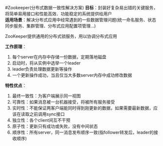 #Zookeeper(分布式数据一致性解决方案)
**目标**：封装好复杂易出错的关键服务，将简单易用接口和性能高效、功能稳定的系统提供给用户<br>
**适用场景**：解决分布式应用中经常遇到的一些数据管理问题(统一命名服务、状态同步服务、集群管理、分布式应用配置项管理...)

ZooKeeper提供通用的分布式锁服务，用以协调分布式应用

**工作原理**：
1. 每个server在内存中存储一份数据，定期落地磁盘
2. 启动时，将从实例中选举一个leader
3. leader负责处理数据更新等操作
4. 一个更新操作成功，当且仅当大多数server内存中成功修改数据

**特性优点**：
1. 最终一致性：为客户端展示同一视图
2. 可靠性：如果消息被一台机器接受，将被所有服务接受
3. 实时性：不能保证两客户端能同时得到刚更新的数据，如果需要最新数据，应该在读取之前调用sync接口
4. 独立性：各个client间互不干预
5. 原子性：更新只有成功或失败，没有中间状态
6. 顺序性：所有server，同一消息发布顺序一致(指follower转发后，leader的接收顺序)
